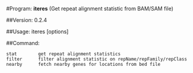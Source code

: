 #Program: **iteres** (Get repeat alignment statistic from BAM/SAM file)

##Version: 0.2.4

##Usage:   iteres <command> [options]

##Command: 

    stat        get repeat alignment statistics
    filter      filter alignment statistic on repName/repFamily/repClass
    nearby      fetch nearby genes for locations from bed file
